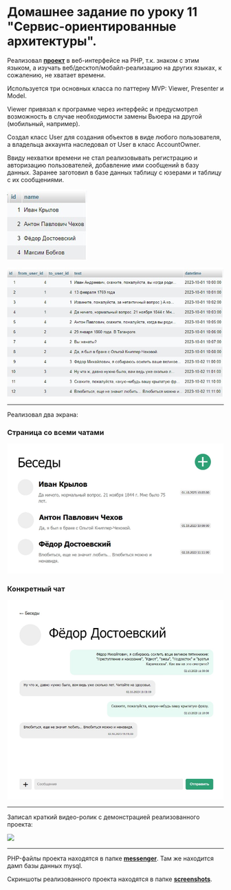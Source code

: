 # Домашнее задание по уроку 11 "Сервис-ориентированные архитектуры".

Реализовал [**проект**](https://github.com/biramax/Architecture/tree/main/Seminar-11/messenger) в веб-интерфейсе на PHP, т.к. знаком с этим языком, а изучать веб/десктоп/мобайл-реализацию на других языках, к сожалению, не хватает времени.

Используется три основных класса по паттерну MVP: Viewer, Presenter и Model.

Viewer привязал к программе через интерфейс и предусмотрел возможность в случае необходимости замены Вьюера на другой (мобильный, например).

Создал класс User для создания объектов в виде любого пользователя, а владельца аккаунта наследовал от User в класс AccountOwner.

Ввиду нехватки времени не стал реализовывать регистрацию и авторизацию пользователей, добавление ими сообщений в базу данных. Заранее заготовил в базе данных таблицу с юзерами и таблицу с их сообщениями.

![](screenshots/Скриншот-таблицы-БД-users.jpg)

![](screenshots/Скриншот-таблицы-БД-messages.jpg)

---

Реализовал два экрана: 

### Страница со всеми чатами

<img src="screenshots/Скриншот-реализованного-проекта-1.jpg" width="600"/>

### Конкретный чат

<img src="screenshots/Скриншот-реализованного-проекта-2.jpg" width="600"/>

---

Записал краткий видео-ролик с демонстрацией реализованного проекта:

[![](https://img.youtube.com/vi/710zwUkbzjo/maxresdefault.jpg)](https://youtu.be/710zwUkbzjo)

---

PHP-файлы проекта находятся в папке [**messenger**](https://github.com/biramax/Architecture/tree/main/Seminar-11/messenger). Там же находится дамп базы данных mysql.

Скриншоты реализованного проекта находятся в папке [**screenshots**](https://github.com/biramax/Architecture/tree/main/Seminar-11/screenshots).

